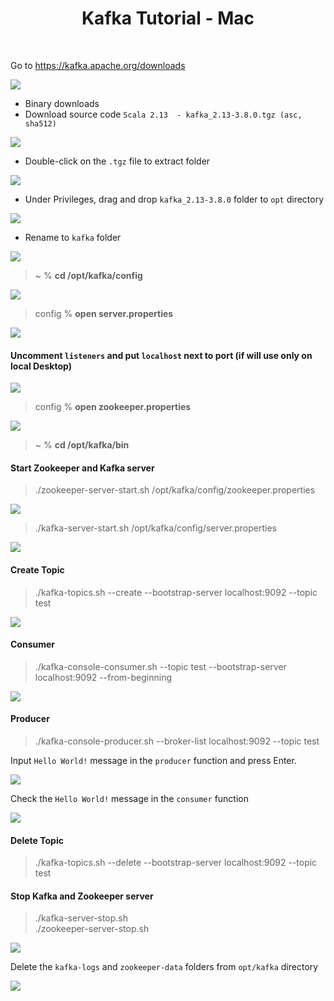<h1 align="center">Kafka Tutorial - Mac</h1></br>

Go to https://kafka.apache.org/downloads

<img src="./img/kafka_01.png"></br>

+ Binary downloads
+ Download source code `Scala 2.13  - kafka_2.13-3.8.0.tgz (asc, sha512)`

<img src="./img/kafka_29.png"></br>

+ Double-click on the `.tgz` file to extract folder

<img src="./img/kafka_30.png"></br>

+ Under Privileges, drag and drop `kafka_2.13-3.8.0` folder to `opt` directory

<img src="./img/kafka_31.png"></br>

+ Rename to `kafka` folder

<img src="./img/kafka_32.png"></br>

> ~ % **cd /opt/kafka/config**

<img src="./img/kafka_33.png"></br>

> config % **open server.properties**

<img src="./img/kafka_34.png"></br>

#### Uncomment `listeners` and put `localhost` next to port (if will use only on local Desktop)

<img src="./img/kafka_35.png"></br>

> config % **open zookeeper.properties**

<img src="./img/kafka_36.png"></br>

> ~ % **cd /opt/kafka/bin**

#### Start Zookeeper and Kafka server

> ./zookeeper-server-start.sh /opt/kafka/config/zookeeper.properties

<img src="./img/kafka_37.png"></br>

> ./kafka-server-start.sh /opt/kafka/config/server.properties

<img src="./img/kafka_38.png"></br>

#### Create Topic

> ./kafka-topics.sh --create --bootstrap-server localhost:9092 --topic test

<img src="./img/kafka_39.png"></br>

#### Consumer

> ./kafka-console-consumer.sh --topic test --bootstrap-server localhost:9092 --from-beginning

<img src="./img/kafka_40.png"></br>

#### Producer

> ./kafka-console-producer.sh --broker-list localhost:9092 --topic test

Input `Hello World!` message in the `producer` function and press Enter.

<img src="./img/kafka_41.png"></br>

Check the `Hello World!` message in the `consumer` function

<img src="./img/kafka_42.png"></br>

#### Delete Topic
> ./kafka-topics.sh --delete --bootstrap-server localhost:9092 --topic test

#### Stop Kafka and Zookeeper server
> ./kafka-server-stop.sh</br>
> ./zookeeper-server-stop.sh

<img src="./img/kafka_43.png"></br>

Delete the `kafka-logs` and `zookeeper-data` folders from `opt/kafka` directory

<img src="./img/kafka_44.png"></br>